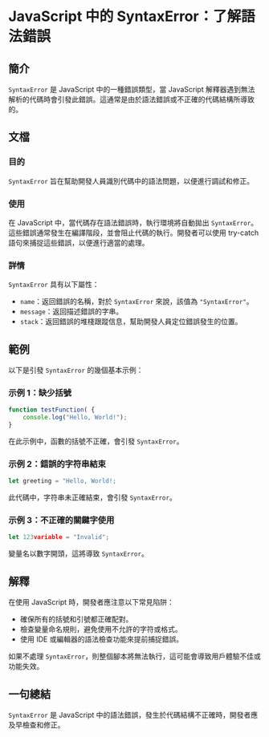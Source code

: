 <!--
Meta Description: # JavaScript 中的 SyntaxError：了解語法錯誤 ## 簡介 `SyntaxError` 是 JavaScript 中的一種錯誤類型，當 JavaScript 解釋器遇到無法解析的代碼時會引發此錯誤。這通常是由於語法錯誤或不正確的代碼結構所導致的。 ## 文檔 ### 目的 `S...
Meta Keywords: syntaxerror, javascript, hello, world, 會引發
-->

# JavaScript 中的 SyntaxError：了解語法錯誤

## 簡介
`SyntaxError` 是 JavaScript 中的一種錯誤類型，當 JavaScript 解釋器遇到無法解析的代碼時會引發此錯誤。這通常是由於語法錯誤或不正確的代碼結構所導致的。

## 文檔
### 目的
`SyntaxError` 旨在幫助開發人員識別代碼中的語法問題，以便進行調試和修正。

### 使用
在 JavaScript 中，當代碼存在語法錯誤時，執行環境將自動拋出 `SyntaxError`。這些錯誤通常發生在編譯階段，並會阻止代碼的執行。開發者可以使用 try-catch 語句來捕捉這些錯誤，以便進行適當的處理。

### 詳情
`SyntaxError` 具有以下屬性：
- `name`：返回錯誤的名稱，對於 `SyntaxError` 來說，該值為 `"SyntaxError"`。
- `message`：返回描述錯誤的字串。
- `stack`：返回錯誤的堆棧跟蹤信息，幫助開發人員定位錯誤發生的位置。

## 範例
以下是引發 `SyntaxError` 的幾個基本示例：

### 示例 1：缺少括號
```javascript
function testFunction( {
    console.log("Hello, World!");
}
```
在此示例中，函數的括號不正確，會引發 `SyntaxError`。

### 示例 2：錯誤的字符串結束
```javascript
let greeting = "Hello, World!;
```
此代碼中，字符串未正確結束，會引發 `SyntaxError`。

### 示例 3：不正確的關鍵字使用
```javascript
let 123variable = "Invalid";
```
變量名以數字開頭，這將導致 `SyntaxError`。

## 解釋
在使用 JavaScript 時，開發者應注意以下常見陷阱：
- 確保所有的括號和引號都正確配對。
- 檢查變量命名規則，避免使用不允許的字符或格式。
- 使用 IDE 或編輯器的語法檢查功能來提前捕捉錯誤。

如果不處理 `SyntaxError`，則整個腳本將無法執行，這可能會導致用戶體驗不佳或功能失效。

## 一句總結
`SyntaxError` 是 JavaScript 中的語法錯誤，發生於代碼結構不正確時，開發者應及早檢查和修正。